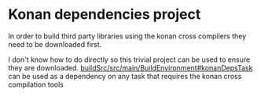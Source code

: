 # Konan dependencies project

In order to build third party libraries using the konan cross compilers they need to be 
downloaded first.

I don't know how to do directly so this trivial project can be used to ensure they are downloaded.
[buildSrc/src/main/BuildEnvironment#konanDepsTask](buildSrc/src/main/BuildEnvironment#konanDepsTask) 
can be used as a dependency on any task that requires the konan cross compilation tools

